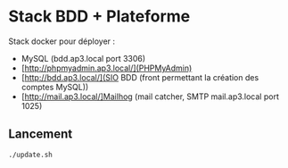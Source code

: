 # Stack BDD + Plateforme

Stack docker pour déployer :

- MySQL (bdd.ap3.local port 3306)
- [http://phpmyadmin.ap3.local/](PHPMyAdmin)
- [http://bdd.ap3.local/](SIO BDD (front permettant la création des comptes MySQL))
- [http://mail.ap3.local/]Mailhog (mail catcher, SMTP mail.ap3.local port 1025)

## Lancement

```sh
./update.sh
```